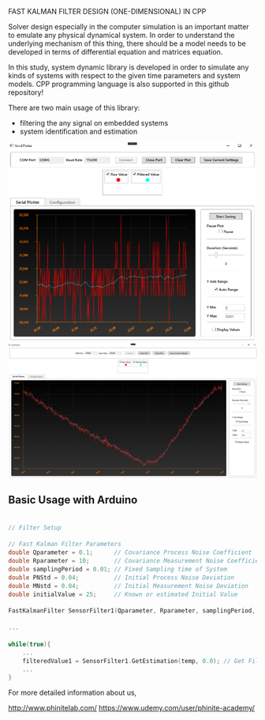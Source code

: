 ﻿
FAST KALMAN FILTER DESIGN (ONE-DIMENSIONAL) IN CPP

 Solver design especially in the computer simulation is an important matter to emulate any physical dynamical system. In order to understand the underlying mechanism of this thing, there should be a model needs to be developed in terms of differential equation and matrices equation.
 
 In this study, system dynamic library is developed in order to simulate any kinds of systems with respect to the given time parameters and system models. CPP programming language is also supported in this github repository!
 
 There are two main usage of this library:
 
 - filtering the any signal on embedded systems
 - system identification and estimation


![FastKalmanFilter](images/ss.png)
![FastKalmanFilter](images/ss2.png)

 Basic Usage with Arduino
-------------------
 
```c++

// Filter Setup

// Fast Kalman Filter Parameters
double Qparameter = 0.1;      // Covariance Process Noise Coefficient
double Rparameter = 10;       // Covariance Measurement Noise Coefficient
double samplingPeriod = 0.01; // Fixed Sampling time of System
double PNStd = 0.04;          // Initial Process Noise Deviation
double MNstd = 0.04;          // Initial Measurement Noise Deviation
double initialValue = 25;     // Known or estimated Initial Value

FastKalmanFilter SensorFilter1(Qparameter, Rparameter, samplingPeriod, PNStd, MNstd, initialValue);

...

while(true){
    ...
    filteredValue1 = SensorFilter1.GetEstimation(temp, 0.0); // Get Filtered value
    ...
}

``` 
 
For more detailed information about us,   

  http://www.phinitelab.com/
  https://www.udemy.com/user/phinite-academy/
